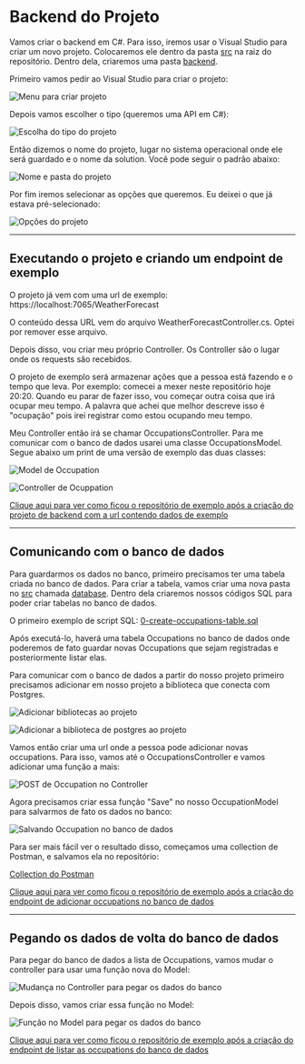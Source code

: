 # Backend do Projeto

Vamos criar o backend em C#. Para isso, iremos usar o Visual Studio para
criar um novo projeto. Colocaremos ele dentro da pasta [src](../src) na
raiz do repositório. Dentro dela, criaremos uma pasta
[backend](../src/backend).

Primeiro vamos pedir ao Visual Studio para criar o projeto:

![Menu para criar projeto](2.0.new-project-menu.png)

Depois vamos escolher o tipo (queremos uma API em C#):

![Escolha do tipo do projeto](2.1.new-project-type.png)

Então dizemos o nome do projeto, lugar no sistema operacional onde ele
será guardado e o nome da solution. Você pode seguir o padrão abaixo:

![Nome e pasta do projeto](2.2.new-project-name.png)

Por fim iremos selecionar as opções que queremos. Eu deixei o que já
estava pré-selecionado:

![Opções do projeto](2.3.new-project-options.png)

---

## Executando o projeto e criando um endpoint de exemplo

O projeto já vem com uma url de exemplo:
https://localhost:7065/WeatherForecast

O conteúdo dessa URL vem do arquivo WeatherForecastController.cs. Optei
por remover esse arquivo.

Depois disso, vou criar meu próprio Controller. Os Controller são o
lugar onde os requests são recebidos.

O projeto de exemplo será armazenar ações que a pessoa está fazendo e o
tempo que leva. Por exemplo: comecei a mexer neste repositório hoje
20:20. Quando eu parar de fazer isso, vou começar outra coisa que irá
ocupar meu tempo. A palavra que achei que melhor descreve isso é
"ocupação" pois irei registrar como estou ocupando meu tempo.

Meu Controller então irá se chamar OccupationsController. Para me
comunicar com o banco de dados usarei uma classe OccupationsModel. Segue
abaixo um print de uma versão de exemplo das duas classes:

![Model de Occupation](2.4.occupation-model.png)

![Controller de Ocuppation](2.5.occupation-controller.png)

[Clique aqui para ver como ficou o repositório de exemplo após a criação do projeto de backend com a url contendo dados de exemplo]

---

## Comunicando com o banco de dados

Para guardarmos os dados no banco, primeiro precisamos ter uma tabela
criada no banco de dados. Para criar a tabela, vamos criar uma nova
pasta no [src](../src) chamada [database](../src/database). Dentro dela
criaremos nossos códigos SQL para poder criar tabelas no banco de dados.

O primeiro exemplo de script SQL:
[0-create-occupations-table.sql](../src/database/0-create-occupations-table.sql)

Após executá-lo, haverá uma tabela Occupations no banco de dados onde
poderemos de fato guardar novas Occupations que sejam registradas e
posteriormente listar elas.

Para comunicar com o banco de dados a partir do nosso projeto primeiro
precisamos adicionar em nosso projeto a biblioteca que conecta com
Postgres.

![Adicionar bibliotecas ao projeto](2.6.add-libraries.png)

![Adicionar a biblioteca de postgres ao projeto](2.7.add-npgsql.png)

Vamos então criar uma url onde a pessoa pode adicionar novas
occupations. Para isso, vamos até o OccupationsController e vamos
adicionar uma função a mais:

![POST de Occupation no Controller](2.8.save-occupation-controller.png)

Agora precisamos criar essa função "Save" no nosso OccupationModel para
salvarmos de fato os dados no banco:

![Salvando Occupation no banco de dados](2.9.save-occupation-in-db.png)

Para ser mais fácil ver o resultado disso, começamos uma collection de
Postman, e salvamos ela no repositório:

[Collection do Postman](../src/backend/Study%20Projects.postman_collection.json)

[Clique aqui para ver como ficou o repositório de exemplo após a criação do endpoint de adicionar occupations no banco de dados]

---

## Pegando os dados de volta do banco de dados

Para pegar do banco de dados a lista de Occupations, vamos mudar o
controller para usar uma função nova do Model:

![Mudança no Controller para pegar os dados do banco](2.A.get-occupation-controller.png)

Depois disso, vamos criar essa função no Model:

![Função no Model para pegar os dados do banco](2.B.get-occupation-from-db.png)

[Clique aqui para ver como ficou o repositório de exemplo após a criação do endpoint de listar as occupations do banco de dados]





[Clique aqui para ver como ficou o repositório de exemplo após a criação do projeto de backend com a url contendo dados de exemplo]:https://github.com/darakeon/study-projects/tree/3-backend-example-data
[Clique aqui para ver como ficou o repositório de exemplo após a criação do endpoint de adicionar occupations no banco de dados]:https://github.com/darakeon/study-projects/tree/4-backend-real-insert
[Clique aqui para ver como ficou o repositório de exemplo após a criação do endpoint de listar as occupations do banco de dados]:https://github.com/darakeon/study-projects/tree/5-backend-real-listing
